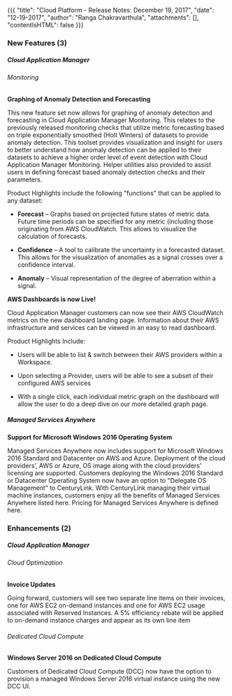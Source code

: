 {{{
"title": "Cloud Platform - Release Notes: December 19, 2017",
"date": "12-19-2017",
"author": "Ranga Chakravarthula",
"attachments": [],
"contentIsHTML": false
}}}

### New Features (3)

##### Cloud Application Manager

###### Monitoring

__Graphing of Anomaly Detection and Forecasting__

This new feature set now allows for graphing of anomaly detection and forecasting in Cloud Application Manager Monitoring.  This relates to the previously released monitoring checks that utilize metric forecasting based on triple exponentially smoothed (Holt Winters) of datasets to provide anomaly detection.  This toolset provides visualization and insight for users to better understand how anomaly detection can be applied to their datasets to achieve a higher order level of event detection with Cloud Application Manager Monitoring. Helper utilities also provided to assist users in defining forecast based anomaly detection checks and their parameters.

Product Highlights include the following "functions" that can be applied to any dataset:

*	**Forecast** – Graphs based on projected future states of metric data.  Future time periods can be specified for any metric (including those originating from AWS CloudWatch.  This allows to visualize the calculation of forecasts.

*	**Confidence** – A tool to calibrate the uncertainty in a forecasted dataset.  This allows for the visualization of anomalies as a signal crosses over a confidence interval.

*	**Anomaly** – Visual representation of the degree of aberration within a signal.


__AWS Dashboards is now Live!__

Cloud Application Manager customers can now see their AWS CloudWatch metrics on the new dashboard landing page.  Information about their AWS infrastructure and services can be viewed in an easy to read dashboard.

Product Highlights Include:

*	Users will be able to list & switch between their AWS providers within a Workspace. 

*	Upon selecting a Provider, users will be able to see a subset of their configured AWS services

*	With a single click, each individual metric graph on the dashboard will allow the user to do a deep dive on our more detailed graph page. 

##### Managed Services Anywhere

__Support for Microsoft Windows 2016 Operating System__

Managed Services Anywhere now includes support for Microsoft Windows 2016 Standard and Datacenter on AWS and Azure. Deployment of the cloud providers’, AWS or Azure, OS image along with the cloud providers’ licensing are supported. Customers deploying the Windows 2016 Standard or Datacenter Operating System now have an option to "Delegate OS Management" to CenturyLink. With CenturyLink managing their virtual machine instances, customers enjoy all the benefits of Managed Services Anywhere listed here. Pricing for Managed Services Anywhere is defined here.



### Enhancements (2)

##### Cloud Application Manager

###### Cloud Optimization

__Invoice Updates__

Going forward, customers will see two separate line items on their invoices, one for AWS EC2 on-demand instances and one for AWS EC2 usage associated with Reserved Instances. A 5% efficiency rebate will be applied to on-demand instance charges and appear as its own line item

###### Dedicated Cloud Compute

__Windows Server 2016 on Dedicated Cloud Compute__

Customers of Dedicated Cloud Compute (DCC) now have the option to provision a managed Windows Server 2016 virtual instance using the new DCC UI.